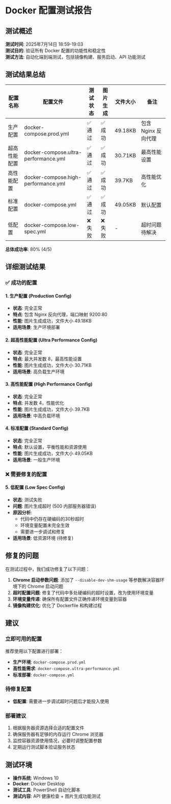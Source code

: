 # Docker 配置测试报告

## 测试概述

**测试时间**: 2025年7月14日 18:59-19:03  
**测试目的**: 验证所有 Docker 配置的功能性和稳定性  
**测试方法**: 自动化端到端测试，包括镜像构建、服务启动、API 功能测试

## 测试结果总结

| 配置名称 | 配置文件 | 测试状态 | 图片生成 | 文件大小 | 备注 |
|---------|---------|---------|---------|---------|------|
| 生产配置 | docker-compose.prod.yml | ✅ 通过 | ✅ 成功 | 49.18KB | 包含 Nginx 反向代理 |
| 超高性能配置 | docker-compose.ultra-performance.yml | ✅ 通过 | ✅ 成功 | 30.71KB | 最高性能设置 |
| 高性能配置 | docker-compose.high-performance.yml | ✅ 通过 | ✅ 成功 | 39.7KB | 高性能优化 |
| 标准配置 | docker-compose.yml | ✅ 通过 | ✅ 成功 | 49.05KB | 默认配置 |
| 低配置 | docker-compose.low-spec.yml | ❌ 失败 | ❌ 失败 | - | 超时问题待解决 |

**总体成功率**: 80% (4/5)

## 详细测试结果

### ✅ 成功的配置

#### 1. 生产配置 (Production Config)
- **状态**: 完全正常
- **特点**: 包含 Nginx 反向代理，端口映射 9200:80
- **性能**: 图片生成成功，文件大小 49.18KB
- **适用场景**: 生产环境部署

#### 2. 超高性能配置 (Ultra Performance Config)
- **状态**: 完全正常
- **特点**: 最大并发数 8，最高性能设置
- **性能**: 图片生成成功，文件大小 30.71KB
- **适用场景**: 高负载生产环境

#### 3. 高性能配置 (High Performance Config)
- **状态**: 完全正常
- **特点**: 并发数 4，性能优化
- **性能**: 图片生成成功，文件大小 39.7KB
- **适用场景**: 中高负载环境

#### 4. 标准配置 (Standard Config)
- **状态**: 完全正常
- **特点**: 默认设置，平衡性能和资源使用
- **性能**: 图片生成成功，文件大小 49.05KB
- **适用场景**: 一般生产环境

### ❌ 需要修复的配置

#### 5. 低配置 (Low Spec Config)
- **状态**: 测试失败
- **问题**: 图片生成超时 (500 内部服务器错误)
- **原因分析**: 
  - 代码中仍存在硬编码的30秒超时
  - 环境变量配置未完全生效
  - 需要进一步调试和修复
- **适用场景**: 低资源环境 (待修复)

## 修复的问题

在测试过程中，我们成功修复了以下问题：

1. **Chrome 启动参数问题**: 添加了 `--disable-dev-shm-usage` 等参数解决容器环境下的 Chrome 启动问题
2. **超时配置问题**: 修复了代码中多处硬编码的超时设置，改为使用环境变量
3. **环境变量传递**: 确保所有配置文件正确传递环境变量到容器
4. **镜像构建优化**: 优化了 Dockerfile 和构建过程

## 建议

### 立即可用的配置
推荐使用以下配置进行部署：
- **生产环境**: `docker-compose.prod.yml`
- **高性能需求**: `docker-compose.ultra-performance.yml`
- **标准部署**: `docker-compose.yml`

### 待修复配置
- **低配置**: 需要进一步调试超时问题后才能投入使用

### 部署建议
1. 根据服务器资源选择合适的配置文件
2. 确保服务器有足够的内存运行 Chrome 浏览器
3. 监控容器资源使用情况，必要时调整配置参数
4. 定期运行测试脚本验证服务状态

## 测试环境

- **操作系统**: Windows 10
- **Docker**: Docker Desktop
- **测试工具**: PowerShell 自动化脚本
- **测试内容**: API 健康检查 + 图片生成功能测试
